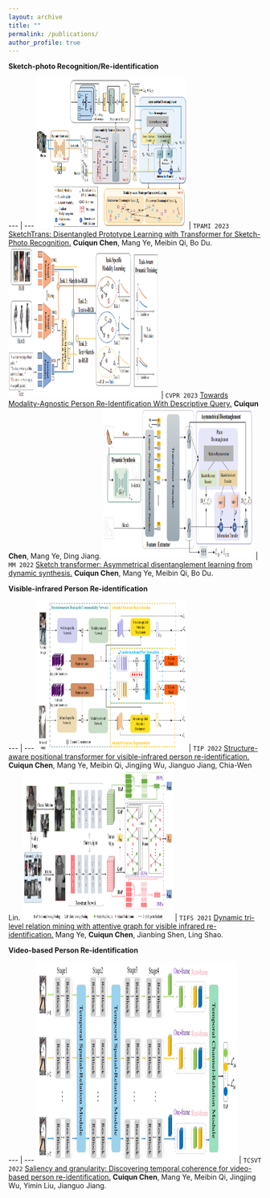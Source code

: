 ```yaml
---
layout: archive
title: ""
permalink: /publications/
author_profile: true
---
```


<style>
table {
    border-collapse: collapse;
}
table, th, td {
   border: none;
}
blockquote {
    border-left: none;
    padding-left: 10px;
}
</style>

**Sketch-photo Recognition/Re-identification** 

--- | ---
<img src='../images/tpami2023.png' width=300 height=300> | ``TPAMI 2023`` [SketchTrans: Disentangled Prototype Learning with Transformer for Sketch-Photo Recognition.](https://ieeexplore.ieee.org/document/10328884) **Cuiqun Chen**, Mang Ye, Meibin Qi, Bo Du.
<img src='../images/cvpr2023.png' width=300 height=300> | ``CVPR 2023`` [Towards Modality-Agnostic Person Re-Identification With Descriptive Query.](https://openaccess.thecvf.com/content/CVPR2023/papers/Chen_Towards_Modality-Agnostic_Person_Re-Identification_With_Descriptive_Query_CVPR_2023_paper.pdf) **Cuiqun Chen**, Mang Ye, Ding Jiang.
<img src='../images/mm2022.png' width=300 height=300> | ``MM 2022`` [Sketch transformer: Asymmetrical disentanglement learning from dynamic synthesis.](https://dl.acm.org/doi/abs/10.1145/3503161.3547993) **Cuiqun Chen**, Mang Ye, Meibin Qi, Bo Du.


**Visible-infrared Person Re-identification**

 --- | ---
<img src='../images/tip2022.png' width=300 height=300> | ``TIP 2022`` [Structure-aware positional transformer for visible-infrared person re-identification.](https://ieeexplore.ieee.org/abstract/document/9725265) **Cuiqun Chen**, Mang Ye, Meibin Qi, Jingjing Wu, Jianguo Jiang, Chia-Wen Lin.
<img src='../images/tifs2021.png' width=300 height=300> | ``TIFS 2021`` [Dynamic tri-level relation mining with attentive graph for visible infrared re-identification.](https://ieeexplore.ieee.org/abstract/document/9665382) Mang Ye, **Cuiqun Chen**, Jianbing Shen, Ling Shao.


**Video-based Person Re-identification**

 --- | ---
<img src='../images/tcsvt2022.png' width=400 height=400> | ``TCSVT 2022`` [Saliency and granularity: Discovering temporal coherence for video-based person re-identification.](https://ieeexplore.ieee.org/abstract/document/9729212) **Cuiqun Chen**, Mang Ye, Meibin Qi, Jingjing Wu, Yimin Liu, Jianguo Jiang.






